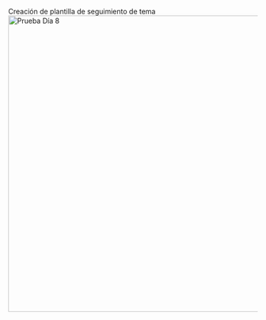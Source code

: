 Creación de plantilla de seguimiento de tema
<img src="/assets/images/PruebaDia8.md.png" alt="Prueba Día 8" width="600" />